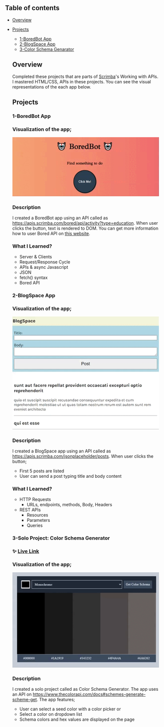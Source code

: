## Table of contents

- [Overview](#overview)

- [Projects](#projects)

  - [1-BoredBot App](#bored-bot)
  - [2-BlogSpace App](#blog-space)
  - [3-Color Schema Genarator](#color-generator)
    
    
  ## Overview

  Completed these projects that are parts of [Scrimba](https://scrimba.com/learn/frontend/)'s Working with APIs. I mastered HTML/CSS, APIs in these projects.
  You can see the visual representations of the each app below.

  ## Projects

  ### 1-BoredBot App

  ### Visualization of the app;
  ![image](./1-BoredBot-app/BoredBot.gif)
  
  ### Description
  
  I created a BoredBot app using an API called as https://apis.scrimba.com/bored/api/activity?type=education. When user clicks the button, text is rendered to DOM. You can get more information how to user Bored API on [this website](https://apis.scrimba.com/bored/documentation).
  
  
  ### What I Learned?
  - Server & Clients
  - Request/Response Cycle
  - APIs & async Javascript
  - JSON
  - fetch() syntax
  - Bored API
    
    
  ### 2-BlogSpace App
  
  ### Visualization of the app;
  ![image](./2-BlogSpace-app/BlogSpace.gif)
  
  ### Description
  
  I created a BlogSpace app using an API called as https://apis.scrimba.com/jsonplaceholder/posts. When user clicks the button;
    - First 5 posts are listed
    - User can send a post typing title and body content


  ### What I Learned?
  - HTTP Requests
    - URLs, endpoints, methods, Body, Headers
  - REST APIs
    - Resources
    - Parameters
    - Queries
    
    
  ### 3-Solo Project: Color Schema Generator
  ### ✨ [Live Link](https://scrimba-color-generator.netlify.app/)
  
  ### Visualization of the app;
  ![image](./3-color-schema-generator/color-generator.gif)
  
  ### Description
  
  I created a solo project called as Color Schema Generator. The app uses an API on https://www.thecolorapi.com/docs#schemes-generate-scheme-get. The app features;
    - User can select a seed color with a color picker or
    - Select a color on dropdown list
    - Schema colors and hex values are displayed on the page
